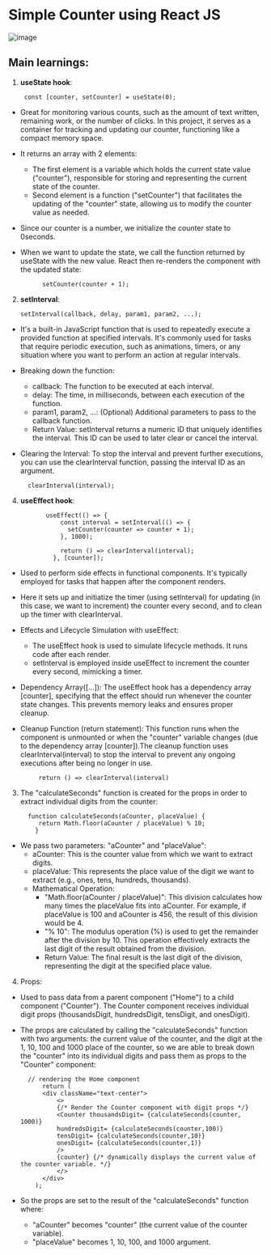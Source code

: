 # Simple Counter using React JS

![image](https://github.com/LourInf/LourInf-Simple-Counter/assets/117685514/934fe51d-3baa-4f55-839d-47b33003af96)

## Main learnings:

1. **useState hook**:

        const [counter, setCounter] = useState(0);
- Great for monitoring various counts, such as the amount of text written, remaining work, or the number of clicks. In this project, it serves as a container for tracking and updating our counter, functioning like a compact memory space.
- It returns an array with 2 elements:
    - The first element is a variable which holds the current state value ("counter"), responsible for storing and representing the current state of the counter.
    - Second element is a function ("setCounter") that facilitates the updating of the "counter" state, allowing us to modify the counter value as needed.
- Since our counter is a number, we initialize the counter state to 0seconds.
- When we want to update the state, we call the function returned by useState with the new value. React then re-renders the component with the updated state:

            setCounter(counter + 1);

2. **setInterval**:

       setInterval(callback, delay, param1, param2, ...);
- It's a built-in JavaScript function that is used to repeatedly execute a provided function at specified intervals. It's commonly used for tasks that require periodic execution, such as animations, timers, or any situation where you want to perform an action at regular intervals.
- Breaking down the function:
    - callback: The function to be executed at each interval.
    - delay: The time, in milliseconds, between each execution of the function.
    - param1, param2, ...: (Optional) Additional parameters to pass to the callback function.
    - Return Value: setInterval returns a numeric ID that uniquely identifies the interval. This ID can be used to later clear or cancel the interval.
- Clearing the Interval: To stop the interval and prevent further executions, you can use the clearInterval function, passing the interval ID as an argument.

        clearInterval(interval);
   
4. **useEffect hook**:

              useEffect(() => {
                  const interval = setInterval(() => {
                    setCounter(counter => counter + 1);
                  }, 1000);
                
                  return () => clearInterval(interval);
                }, [counter]);

- Used to perform side effects in functional components. It's typically employed for tasks that happen after the component renders.
- Here it sets up and initiatize the timer (using setInterval) for updating (in this case, we want to increment) the counter every second, and to clean up the timer with clearInterval.
- Effects and Lifecycle Simulation with useEffect:
    - The useEffect hook is used to simulate lifecycle methods. It runs code after each render.
    - setInterval is employed inside useEffect to increment the counter every second, mimicking a timer.
- Dependency Array([...]): The useEffect hook has a dependency array [counter], specifying that the effect should run whenever the counter state changes. This prevents memory leaks and ensures proper cleanup.
- Cleanup Function (return statement): This function runs when the component is unmounted or when the "counter" variable changes (due to the dependency array [counter]).The cleanup function uses clearInterval(interval) to stop the interval to prevent any ongoing executions after being no longer in use.

           return () => clearInterval(interval)


3. The "calculateSeconds" function is created for the props in order to extract individual digits from the counter:
   
         function calculateSeconds(aCounter, placeValue) {
            return Math.floor(aCounter / placeValue) % 10;
           }
   
- We pass two parameters: "aCounter" and "placeValue":
    - aCounter: This is the counter value from which we want to extract digits.
    - placeValue: This represents the place value of the digit we want to extract (e.g., ones, tens, hundreds, thousands).
    - Mathematical Operation:
        - "Math.floor(aCounter / placeValue)": This division calculates how many times the placeValue fits into aCounter. For example, if placeValue is 100 and aCounter is 456, the result of this division would be 4.
        - "% 10": The modulus operation (%) is used to get the remainder after the division by 10. This operation effectively extracts the last digit of the result obtained from the division.
        - Return Value: The final result is the last digit of the division, representing the digit at the specified place value.
      
  
4. Props:
- Used to pass data from a parent component ("Home") to a child component ("Counter"). The Counter component receives individual digit props (thousandsDigit, hundredsDigit, tensDigit, and onesDigit).
- The props are calculated by calling the "calculateSeconds" function with two arguments: the current value of the counter, and the digit at the 1, 10, 100 and 1000 place of the counter, so we are able to break down the "counter" into its individual digits and pass them as props to the "Counter" component:

        // rendering the Home component
         	return (
      	  	<div className="text-center">
      			<>
      			{/* Render the Counter component with digit props */}
      			<Counter thousandsDigit= {calculateSeconds(counter, 1000)}
      			hundredsDigit= {calculateSeconds(counter,100)}
      			tensDigit= {calculateSeconds(counter,10)}
      			onesDigit= {calculateSeconds(counter,1)}
      			/>
      			{counter} {/* dynamically displays the current value of the counter variable. */}
      			</>
      		</div>
          );
      
- So the props are set to the result of the "calculateSeconds" function where:
    - "aCounter" becomes "counter" (the current value of the counter variable).
    - "placeValue" becomes 1, 10, 100, and 1000 argument. 
